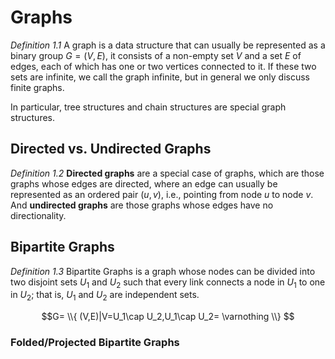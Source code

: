 # Graphs

*Definition 1.1* A graph is a data structure that can usually be represented as a binary group $G=(V,E)$, it consists of a non-empty set $V$ and a set $E$ of edges, each of which has one or two vertices connected to it. If these two sets are infinite, we call the graph infinite, but in general we only discuss finite graphs.

In particular, tree structures and chain structures are special graph structures.

## Directed vs. Undirected Graphs

*Definition 1.2* **Directed graphs** are a special case of graphs, which are those graphs whose edges are directed, where an edge can usually be represented as an ordered pair $(u, v)$, i.e., pointing from node $u$ to node $v$. And **undirected graphs** are those graphs whose edges have no directionality.

## Bipartite Graphs

*Definition 1.3* Bipartite Graphs is a graph whose nodes can be divided into two disjoint sets $U_1$ and $U_2$ such that every link connects a node in $U_1$ to one in $U_2$; that is, $U_1$ and $U_2$ are independent sets.

$$G= \\{ (V,E)|V=U_1\cap U_2,U_1\cap  U_2= \varnothing \\} $$

### Folded/Projected Bipartite Graphs
